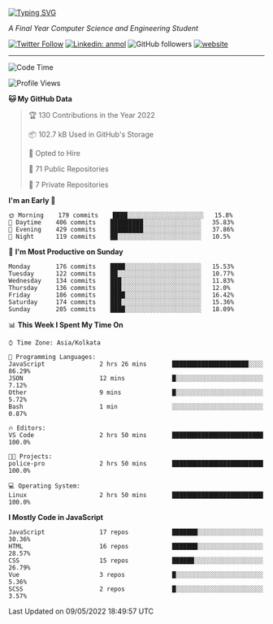[![Typing SVG](https://readme-typing-svg.herokuapp.com?lines=HI%2C+I'm+Tonal;I'm+a+MEVN+Stack+Developer)](https://git.io/typing-svg)

<p><em>A Final Year Computer Science and Engineering Student</em></p>

[![Twitter Follow](https://img.shields.io/twitter/follow/tonalmathew?style=flat)](https://twitter.com/intent/follow?screen_name=tonalmathew)
[![Linkedin: anmol](https://img.shields.io/badge/tonal-mathew?style=flat-square&logo=Linkedin&logoColor=white&link=https://www.linkedin.com/in/tonal-mathew/)](https://www.linkedin.com/in/tonal-mathew/)
![GitHub followers](https://img.shields.io/github/followers/tonalmathew?label=Follow&style=social)
[![website](https://img.shields.io/badge/Website-46a2f1.svg?&style=flat-square&logo=Google-Chrome&logoColor=white&link=http://tonalmathew.github.io/)](http://tonalmathew.github.io/)

---
<!--START_SECTION:waka-->
![Code Time](http://img.shields.io/badge/Code%20Time-0-blue)

![Profile Views](http://img.shields.io/badge/Profile%20Views-0-blue)

**🐱 My GitHub Data** 

> 🏆 130 Contributions in the Year 2022
 > 
> 📦 102.7 kB Used in GitHub's Storage 
 > 
> 💼 Opted to Hire
 > 
> 📜 71 Public Repositories 
 > 
> 🔑 7 Private Repositories  
 > 
**I'm an Early 🐤** 

```text
🌞 Morning    179 commits    ████░░░░░░░░░░░░░░░░░░░░░   15.8% 
🌆 Daytime    406 commits    █████████░░░░░░░░░░░░░░░░   35.83% 
🌃 Evening    429 commits    █████████░░░░░░░░░░░░░░░░   37.86% 
🌙 Night      119 commits    ██░░░░░░░░░░░░░░░░░░░░░░░   10.5%

```
📅 **I'm Most Productive on Sunday** 

```text
Monday       176 commits    ████░░░░░░░░░░░░░░░░░░░░░   15.53% 
Tuesday      122 commits    ██░░░░░░░░░░░░░░░░░░░░░░░   10.77% 
Wednesday    134 commits    ███░░░░░░░░░░░░░░░░░░░░░░   11.83% 
Thursday     136 commits    ███░░░░░░░░░░░░░░░░░░░░░░   12.0% 
Friday       186 commits    ████░░░░░░░░░░░░░░░░░░░░░   16.42% 
Saturday     174 commits    ███░░░░░░░░░░░░░░░░░░░░░░   15.36% 
Sunday       205 commits    ████░░░░░░░░░░░░░░░░░░░░░   18.09%

```


📊 **This Week I Spent My Time On** 

```text
⌚︎ Time Zone: Asia/Kolkata

💬 Programming Languages: 
JavaScript               2 hrs 26 mins       █████████████████████░░░░   86.29% 
JSON                     12 mins             █░░░░░░░░░░░░░░░░░░░░░░░░   7.12% 
Other                    9 mins              █░░░░░░░░░░░░░░░░░░░░░░░░   5.72% 
Bash                     1 min               ░░░░░░░░░░░░░░░░░░░░░░░░░   0.87%

🔥 Editors: 
VS Code                  2 hrs 50 mins       █████████████████████████   100.0%

🐱‍💻 Projects: 
police-pro               2 hrs 50 mins       █████████████████████████   100.0%

💻 Operating System: 
Linux                    2 hrs 50 mins       █████████████████████████   100.0%

```

**I Mostly Code in JavaScript** 

```text
JavaScript               17 repos            ███████░░░░░░░░░░░░░░░░░░   30.36% 
HTML                     16 repos            ███████░░░░░░░░░░░░░░░░░░   28.57% 
CSS                      15 repos            ██████░░░░░░░░░░░░░░░░░░░   26.79% 
Vue                      3 repos             █░░░░░░░░░░░░░░░░░░░░░░░░   5.36% 
SCSS                     2 repos             █░░░░░░░░░░░░░░░░░░░░░░░░   3.57%

```



 Last Updated on 09/05/2022 18:49:57 UTC
<!--END_SECTION:waka-->
